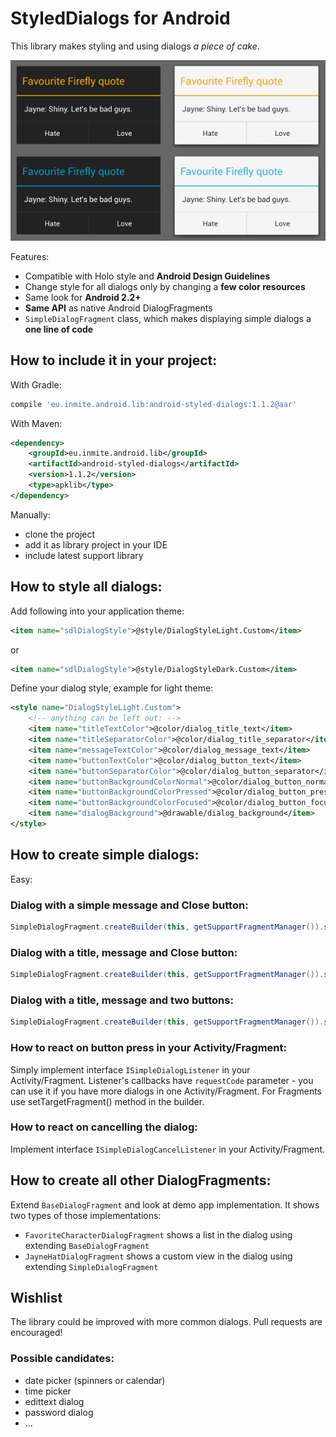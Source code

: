 # StyledDialogs for Android

This library makes styling and using dialogs _a piece of cake_.

 ![Screenshot of the dialogs](graphics/screenshot-small.png)

Features:

 - Compatible with Holo style and **Android Design Guidelines**
 - Change style for all dialogs only by changing a **few color resources**
 - Same look for **Android 2.2+**
 - **Same API** as native Android DialogFragments
 - `SimpleDialogFragment` class, which makes displaying simple dialogs a **one line of code**

## How to include it in your project:

With Gradle:
```groovy
compile 'eu.inmite.android.lib:android-styled-dialogs:1.1.2@aar'
```    

With Maven:
```xml
<dependency>
	<groupId>eu.inmite.android.lib</groupId>
	<artifactId>android-styled-dialogs</artifactId>
	<version>1.1.2</version>
	<type>apklib</type>
</dependency>
```

Manually:

 - clone the project
 - add it as library project in your IDE
 - include latest support library

## How to style all dialogs:

Add following into your application theme:
```xml
<item name="sdlDialogStyle">@style/DialogStyleLight.Custom</item>
```
or
```xml
<item name="sdlDialogStyle">@style/DialogStyleDark.Custom</item>
```
Define your dialog style, example for light theme:
```xml
<style name="DialogStyleLight.Custom">
	<!-- anything can be left out: -->
	<item name="titleTextColor">@color/dialog_title_text</item>
	<item name="titleSeparatorColor">@color/dialog_title_separator</item>
	<item name="messageTextColor">@color/dialog_message_text</item>
	<item name="buttonTextColor">@color/dialog_button_text</item>
	<item name="buttonSeparatorColor">@color/dialog_button_separator</item>
	<item name="buttonBackgroundColorNormal">@color/dialog_button_normal</item>
	<item name="buttonBackgroundColorPressed">@color/dialog_button_pressed</item>
	<item name="buttonBackgroundColorFocused">@color/dialog_button_focused</item>
	<item name="dialogBackground">@drawable/dialog_background</item>
</style>
```

## How to create simple dialogs:

Easy:

### Dialog with a simple message and Close button:
```java
SimpleDialogFragment.createBuilder(this, getSupportFragmentManager()).setMessage(R.string.message).show();
```
### Dialog with a title, message and Close button:
```java
SimpleDialogFragment.createBuilder(this, getSupportFragmentManager()).setTitle(R.string.title).setMessage(R.string.message).show();
```
### Dialog with a title, message and two buttons:	
```java
SimpleDialogFragment.createBuilder(this, getSupportFragmentManager()).setTitle(R.string.title).setMessage(R.string.message).setPositiveButtonText(R.string.positive_button).setNegativeButtonText(R.string.negative_button).show();
```
### How to react on button press in your Activity/Fragment:

Simply implement interface `ISimpleDialogListener` in your Activity/Fragment. Listener's callbacks have `requestCode` parameter - you can use it if you have more dialogs in one Activity/Fragment.
For Fragments use setTargetFragment() method in the builder.

### How to react on cancelling the dialog:

Implement interface `ISimpleDialogCancelListener` in your Activity/Fragment.

## How to create all other DialogFragments:

Extend `BaseDialogFragment` and look at demo app implementation. It shows two types of those implementations:

 - `FavoriteCharacterDialogFragment` shows a list in the dialog using extending `BaseDialogFragment`
 - `JayneHatDialogFragment` shows a custom view in the dialog using extending `SimpleDialogFragment`

## Wishlist

The library could be improved with more common dialogs. Pull requests are encouraged!

### Possible candidates:
 - date picker (spinners or calendar)
 - time picker
 - edittext dialog
 - password dialog
 - ...
